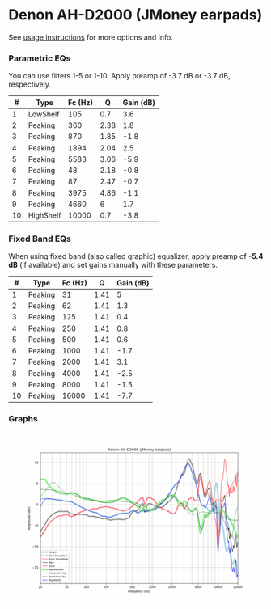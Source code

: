 # Denon AH-D2000 (JMoney earpads)
See [usage instructions](https://github.com/jaakkopasanen/AutoEq#usage) for more options and info.

### Parametric EQs
You can use filters 1-5 or 1-10. Apply preamp of -3.7 dB or -3.7 dB, respectively.

|   # | Type      |   Fc (Hz) |    Q |   Gain (dB) |
|-----|-----------|-----------|------|-------------|
|   1 | LowShelf  |       105 | 0.7  |         3.6 |
|   2 | Peaking   |       360 | 2.38 |         1.8 |
|   3 | Peaking   |       870 | 1.85 |        -1.8 |
|   4 | Peaking   |      1894 | 2.04 |         2.5 |
|   5 | Peaking   |      5583 | 3.06 |        -5.9 |
|   6 | Peaking   |        48 | 2.18 |        -0.8 |
|   7 | Peaking   |        87 | 2.47 |        -0.7 |
|   8 | Peaking   |      3975 | 4.86 |        -1.1 |
|   9 | Peaking   |      4660 | 6    |         1.7 |
|  10 | HighShelf |     10000 | 0.7  |        -3.8 |

### Fixed Band EQs
When using fixed band (also called graphic) equalizer, apply preamp of **-5.4 dB** (if available) and set gains manually with these parameters.

|   # | Type    |   Fc (Hz) |    Q |   Gain (dB) |
|-----|---------|-----------|------|-------------|
|   1 | Peaking |        31 | 1.41 |         5   |
|   2 | Peaking |        62 | 1.41 |         1.3 |
|   3 | Peaking |       125 | 1.41 |         0.4 |
|   4 | Peaking |       250 | 1.41 |         0.8 |
|   5 | Peaking |       500 | 1.41 |         0.6 |
|   6 | Peaking |      1000 | 1.41 |        -1.7 |
|   7 | Peaking |      2000 | 1.41 |         3.1 |
|   8 | Peaking |      4000 | 1.41 |        -2.5 |
|   9 | Peaking |      8000 | 1.41 |        -1.5 |
|  10 | Peaking |     16000 | 1.41 |        -7.7 |

### Graphs
![](./Denon%20AH-D2000%20(JMoney%20earpads).png)
